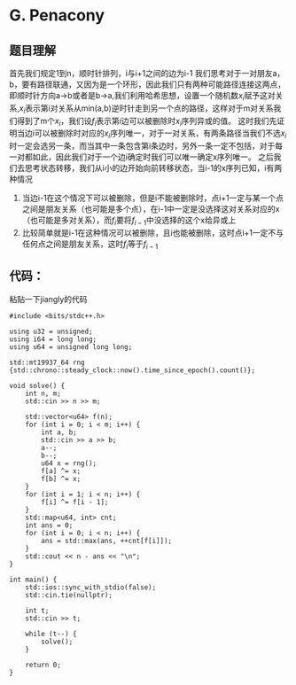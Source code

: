 # G. Penacony
## 题目理解
首先我们规定1到n，顺时针排列，i与i+1之间的边为i-1
我们思考对于一对朋友a，b，要有路径联通，又因为是一个环形，因此我们只有两种可能路径连接这两点，即顺时针方向a->b或者是b->a,我们利用哈希思想，设置一个随机数$x_i$赋予这对关系,$x_i$表示第i对关系从min(a,b)逆时针走到另一个点的路径，这样对于m对关系我们得到了m个$x_i$，我们设$f_i$表示第$i$边可以被删除时$x_i$序列异或的值。
这时我们先证明当边i可以被删除时对应的$x_i$序列唯一，对于一对关系，有两条路径当我们不选$x_i$时一定会选另一条，而当其中一条包含第i条边时，另外一条一定不包括，对于每一对都如此，因此我们对于一个边i确定时我们可以唯一确定x序列唯一。
之后我们去思考状态转移，我们从i小的边开始向前转移状态，当i-1的x序列已知，i有两种情况
1. 当边i-1在这个情况下可以被删除，但是i不能被删除时，点i+1一定与某一个点之间是朋友关系（也可能是多个点），在i-1中一定是没选择这对关系对应的x（也可能是多对关系），而$f_i$要将$f_{i-1}$中没选择的这个x给异或上
2. 比较简单就是i-1在这种情况可以被删除，且i也能被删除，这时点i+1一定不与任何点之间是朋友关系，这时$f_i$等于$f_{i-1}$ 
## 代码：
粘贴一下jiangly的代码
```
#include <bits/stdc++.h>
 
using u32 = unsigned;
using i64 = long long;
using u64 = unsigned long long;
 
std::mt19937_64 rng {std::chrono::steady_clock::now().time_since_epoch().count()};
 
void solve() {
    int n, m;
    std::cin >> n >> m;
    
    std::vector<u64> f(n);
    for (int i = 0; i < m; i++) {
        int a, b;
        std::cin >> a >> b;
        a--;
        b--;
        u64 x = rng();
        f[a] ^= x;
        f[b] ^= x;
    }
    for (int i = 1; i < n; i++) {
        f[i] ^= f[i - 1];
    }
    std::map<u64, int> cnt;
    int ans = 0;
    for (int i = 0; i < n; i++) {
        ans = std::max(ans, ++cnt[f[i]]);
    }
    std::cout << n - ans << "\n";
}
 
int main() {
    std::ios::sync_with_stdio(false);
    std::cin.tie(nullptr);
 
    int t;
    std::cin >> t;
    
    while (t--) {
        solve();
    }
    
    return 0;
}
```